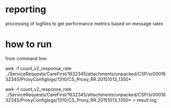 # reporting
processing of logfiles to get performance metrics based on message rates

how to run
=============
from command line:

awk -f count_v2_response_rate ../ServiceRequests/CareFirst/1632345/attachments/unpacked/CSP/sr0001632345/ProxyConfiglogs/1310/CS_Proxy_RR.20151013_1350*

awk -f count_v2_response_rate ../ServiceRequests/CareFirst/1632345/attachments/unpacked/CSP/sr0001632345/ProxyConfiglogs/1310/CS_Proxy_RR.20151013_1350* > result.log
